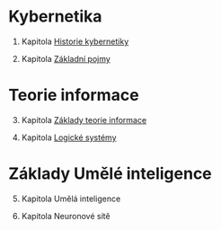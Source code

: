 # Kybernetika

1. Kapitola [Historie kybernetiky](./Historie_a_definice.md) 

2. Kapitola [Základní pojmy](./Zakladni_pojmy_a_principy.md)

# Teorie informace

3. Kapitola [Základy teorie informace](./Teorie_informace.md)

4. Kapitola [Logické systémy](./Logicke_systemy.md)

# Základy Umělé inteligence

5. Kapitola Umělá inteligence

6. Kapitola Neuronové sítě

 
